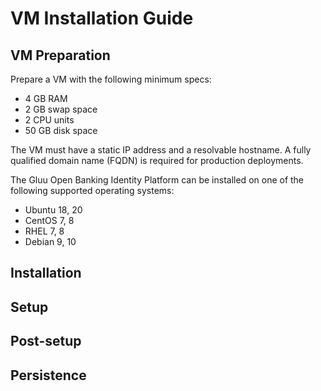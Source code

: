# VM Installation Guide

## VM Preparation

Prepare a VM with the following minimum specs:

- 4 GB RAM
- 2 GB swap space
- 2 CPU units
- 50 GB disk space

The VM must have a static IP address and a resolvable hostname. A fully qualified domain name (FQDN) is required for production deployments.

The Gluu Open Banking Identity Platform can be installed on one of the following supported operating systems:

- Ubuntu 18, 20
- CentOS 7, 8
- RHEL 7, 8
- Debian 9, 10

## Installation

## Setup

## Post-setup

## Persistence
